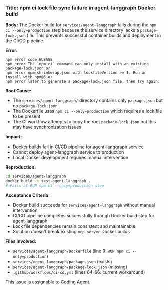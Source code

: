 ### Title: npm ci lock file sync failure in agent-langgraph Docker build

**Body:**
The Docker build for `services/agent-langgraph` fails during the `npm ci --only=production` step because the service directory lacks a `package-lock.json` file. This prevents successful container builds and deployment in the CI/CD pipeline.

**Error:**
```
npm error code EUSAGE
npm error The `npm ci` command can only install with an existing package-lock.json or
npm error npm-shrinkwrap.json with lockfileVersion >= 1. Run an install with npm@5 or
npm error later to generate a package-lock.json file, then try again.
```

**Root Cause:**
- The `services/agent-langgraph/` directory contains only `package.json` but no `package-lock.json`
- The Dockerfile uses `npm ci --only=production` which requires a lock file to be present
- The CI workflow attempts to copy the root `package-lock.json` but this may have synchronization issues

**Impact:**
- Docker builds fail in CI/CD pipeline for agent-langgraph service
- Cannot deploy agent-langgraph service to production
- Local Docker development requires manual intervention

**Reproduction:**
```bash
cd services/agent-langgraph
docker build -t test-agent-langgraph .
# Fails at RUN npm ci --only=production step
```

**Acceptance Criteria:**
- Docker build succeeds for `services/agent-langgraph` without manual intervention
- CI/CD pipeline completes successfully through Docker build step for agent-langgraph
- Lock file dependencies remain consistent and maintainable
- Solution doesn't break existing `mcp-server` Docker builds

**Files Involved:**
- `services/agent-langgraph/Dockerfile` (line 9: `RUN npm ci --only=production`)
- `services/agent-langgraph/package.json` (exists)
- `services/agent-langgraph/package-lock.json` (missing)
- `.github/workflows/ci-cd.yml` (lines 64-66: current workaround)

This issue is assignable to Coding Agent.